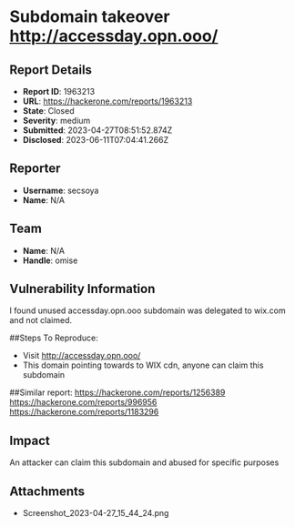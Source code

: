 # Subdomain takeover http://accessday.opn.ooo/

## Report Details
- **Report ID**: 1963213
- **URL**: https://hackerone.com/reports/1963213
- **State**: Closed
- **Severity**: medium
- **Submitted**: 2023-04-27T08:51:52.874Z
- **Disclosed**: 2023-06-11T07:04:41.266Z

## Reporter
- **Username**: secsoya
- **Name**: N/A

## Team
- **Name**: N/A
- **Handle**: omise

## Vulnerability Information
I found unused accessday.opn.ooo subdomain was delegated to wix.com and not claimed.

##Steps To Reproduce:
- Visit http://accessday.opn.ooo/
- This domain pointing towards to WIX cdn, anyone can claim this subdomain

##Similar report:
https://hackerone.com/reports/1256389
https://hackerone.com/reports/996956
https://hackerone.com/reports/1183296

## Impact

An attacker can claim this subdomain and abused for specific purposes

## Attachments
- Screenshot_2023-04-27_15_44_24.png

